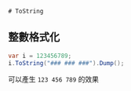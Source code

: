     # ToString

## 整數格式化

```csharp
var i = 123456789;
i.ToString("### ### ###").Dump();
```

可以產生 `123 456 789` 的效果